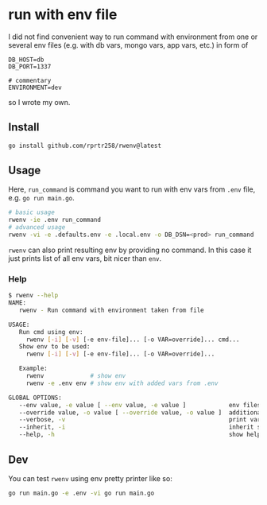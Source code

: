 # run with env file

I did not find convenient way to run command with environment from one or several env files (e.g. with db vars, mongo vars, app vars, etc.) in form of
```env
DB_HOST=db
DB_PORT=1337

# commentary
ENVIRONMENT=dev
```
so I wrote my own.

## Install
```bash
go install github.com/rprtr258/rwenv@latest
```

## Usage
Here, `run_command` is command you want to run with env vars from `.env` file, e.g. `go run main.go`.
```bash
# basic usage
rwenv -ie .env run_command
# advanced usage
rwenv -vi -e .defaults.env -e .local.env -o DB_DSN=<prod> run_command
```

`rwenv` can also print resulting env by providing no command. In this case it just prints list of all env vars, bit nicer than `env`.

### Help
```bash
$ rwenv --help
NAME:
   rwenv - Run command with environment taken from file

USAGE:
   Run cmd using env:
     rwenv [-i] [-v] [-e env-file]... [-o VAR=override]... cmd...
   Show env to be used:
     rwenv [-i] [-v] [-e env-file]... [-o VAR=override]...

   Example:
     rwenv             # show env
     rwenv -e .env env # show env with added vars from .env

GLOBAL OPTIONS:
   --env value, -e value [ --env value, -e value ]            env files to take vars from
   --override value, -o value [ --override value, -o value ]  additional env vars in form of VAR_NAME=VALUE
   --verbose, -v                                              print var reading info (default: false)
   --inherit, -i                                              inherit shell env vars (default: false)
   --help, -h                                                 show help
```

## Dev
You can test `rwenv` using env pretty printer like so:
```bash
go run main.go -e .env -vi go run main.go
```
